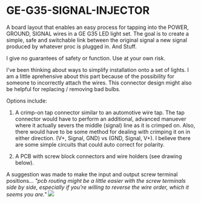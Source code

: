GE-G35-SIGNAL-INJECTOR
======================

A board layout that enables an easy process for tapping into the POWER, GROUND, SIGNAL wires in a GE G35 LED light set.  The goal is to create a simple, safe and switchable link between the original signal a new signal produced by whatever proc is plugged in.  And Stuff.

I give no guarantees of safety or function.  Use at your own risk.


I've been thinking about ways to simplify installation onto a set of lights.   I am a little aprehensive about this part because of the possibility for someone to incorrectly attach the wires.  This connector design might also be helpful for replacing / removing bad bulbs.

Options include: 

1. A crimp-on tap connector similar to an automotive wire tap.  The tap connector would have to perform an additional, advanced manuever where it actually severs the middle (signal) line as it is crimped on.  Also, there would have to be some method for dealing with crimping it on in either direction. (V+, Signal, GND) vs (GND, Signal, V+).  I believe there are some simple circuits that could auto correct for polarity.  

2.  A PCB with screw block connectors and wire holders (see drawing below).

A suggestion was made to make the input and output screw terminal positions... _"pcb routing might be a little easier with the screw terminals side by side, especially if you're willing to reverse the wire order, which it seems you are."_
<img src="http://i.imgur.com/sJBjPhM.jpg">

